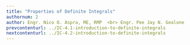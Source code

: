 ```yaml
---
title: "Properties of Definite Integrals"
authornum: 2
author: Engr. Nico O. Aspra, ME, RMP  <br> Engr. Pee Jay N. Gealone
prevcontenturl: ../IC-4.1-introduction-to-definite-integrals
nextcontenturl: ../IC-4.2-introduction-to-definite-integrals
---
```

